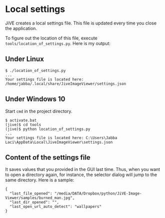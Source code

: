 Local settings
==============

JiVE creates a local settings file. This file
is updated every time you close the application.

To figure out the location of this file, execute
`tools/location_of_settings.py`. Here is my output:

Under Linux
-----------
```
$ ./location_of_settings.py
...
Your settings file is located here: /home/jabba/.local/share/JiveImageViewer/settings.json
```

Under Windows 10
----------------

Start `cmd` in the project directory.
```
$ activate.bat
(jive)$ cd tools
(jive)$ python location_of_settings.py
...
Your settings file is located here: C:\Users\Jabba Laci\AppData\Local\JiveImageViewer\settings.json
```

Content of the settings file
----------------------------

It saves values that you provided in the GUI last time. Thus, when you want to
open a directory again, for instance, the selector dialog will jump to the
same directory. Here is a sample:

```
{
  "last_file_opened": "/media/DATA/Dropbox/python/JiVE-Image-Viewer/samples/burned_man.jpg",
  "last_dir_opened": "",
  "last_open_url_auto_detect": "wallpapers"
}
```
